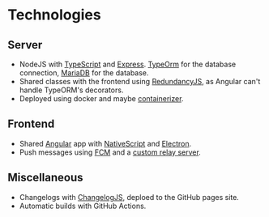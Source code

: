 # Technologies

## Server
* NodeJS with [TypeScript](https://www.typescriptlang.org/) and [Express](http://expressjs.com/). [TypeOrm](http://expressjs.com/) for the database connection, [MariaDB](https://mariadb.org/) for the database.
* Shared classes with the frontend using [RedundancyJS](https://github.com/hrueger/redundancyjs), as Angular can't handle TypeORM's decorators.
* Deployed using docker and maybe [containerizer](https://github.com/hrueger/containerizer/).


## Frontend
* Shared [Angular](https://angular.io/) app with [NativeScript](https://www.nativescript.org/) and [Electron](https://www.electronjs.org/).
* Push messages using [FCM](https://firebase.google.com/docs/cloud-messaging) and a [custom relay server](https://github.com/SchoolSquirrel/SquirrelFcmRelay).


## Miscellaneous

* Changelogs with [ChangelogJS](https://github.com/hrueger/changelogjs), deploed to the GitHub pages site.
* Automatic builds with GitHub Actions.